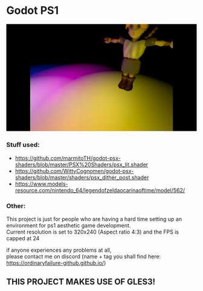 # Godot PS1
 
![Preview](/readme/Godot_v3.2.3-stable_win64_CbmwP2kcId.png)
 
### Stuff used:
- https://github.com/marmitoTH/godot-psx-shaders/blob/master/PSX%20Shaders/psx_lit.shader
- https://github.com/WittyCognomen/godot-psx-shaders/blob/master/shaders/psx_dither_post.shader
- https://www.models-resource.com/nintendo_64/legendofzeldaocarinaoftime/model/562/

### Other:
This project is just for people who are having a hard time setting up an environment for ps1 aesthetic game development.  
Current resolution is set to 320x240 (Aspect ratio 4:3) and the FPS is capped at 24

if anyone experiences any problems at all,  
please contact me on discord (name + tag you shall find here: https://ordinaryfailure-github.github.io/)

## THIS PROJECT MAKES USE OF GLES3!
